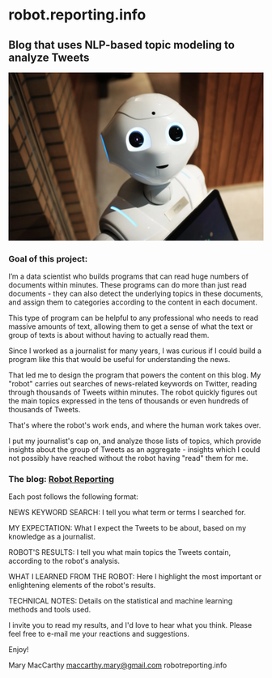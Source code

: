 # robot.reporting.info

## Blog that uses NLP-based topic modeling to analyze Tweets

<img src="images/robot2.png"/>


### Goal of this project:
I’m a data scientist who builds programs that can read huge numbers of documents within minutes. These programs can do more than just read documents - they can also detect the underlying topics in these documents, and assign them to categories according to the content in each document. 

This type of program can be helpful to any professional who needs to read massive amounts of text, allowing them to get a sense of what the text or group of texts is about without having to actually read them.

Since I worked as a journalist for many years, I was curious if I could build a program like this that would be useful for understanding the news. 

That led me to design the program that powers the content on this blog. My "robot" carries out searches of news-related keywords on Twitter, reading through thousands of Tweets within minutes. The robot quickly figures out the main topics expressed in the tens of thousands or even hundreds of thousands of Tweets.


That's where the robot's work ends, and where the human work takes over.

I put my journalist's cap on, and analyze those lists of topics, which provide insights about the group of Tweets as an aggregate - insights which I could not possibly have reached without the robot having "read" them for me.


### The blog: [Robot Reporting](https://www.robotreporting.info/)
Each post follows the following format:

NEWS KEYWORD SEARCH: I tell you what term or terms I searched for.

MY EXPECTATION: What I expect the Tweets to be about, based on my knowledge as a journalist.

ROBOT'S RESULTS: I tell you what main topics the Tweets contain, according to the robot's analysis.

WHAT I LEARNED FROM THE ROBOT: Here I highlight the most important or enlightening elements of the robot's results.

TECHNICAL NOTES: Details on the statistical and machine learning methods and tools used.  


I invite you to read my results, and I'd love to hear what you think. Please feel free to e-mail me your reactions and suggestions.

Enjoy!

Mary MacCarthy
maccarthy.mary@gmail.com
robotreporting.info 